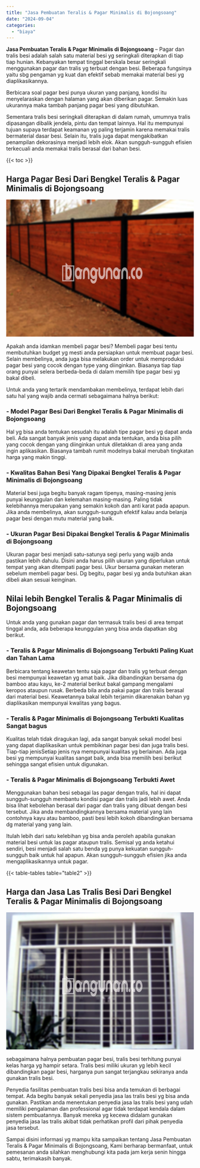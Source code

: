 ```yaml
---
title: "Jasa Pembuatan Teralis & Pagar Minimalis di Bojongsoang"
date: "2024-09-04"
categories: 
  - "biaya"
---
```


**Jasa Pembuatan Teralis & Pagar Minimalis di Bojongsoang** – Pagar dan tralis besi adalah salah satu material besi yg seringkali diterapkan di tiap tiap hunian. Kebanyakan tempat tinggal berskala besar seringkali menggunakan pagar dan tralis yg terbuat dengan besi. Beberapa fungsinya yaitu sbg pengaman yg kuat dan efektif sebab memakai material besi yg diaplikasikannya.

Berbicara soal pagar besi punya ukuran yang panjang, kondisi itu menyelaraskan dengan halaman yang akan diberikan pagar. Semakin luas ukurannya maka tambah panjang pagar besi yang dibutuhkan.

Sementara tralis besi seringkali diterapkan di dalam rumah, umumnya tralis dipasangan dibalik jendela, pintu dan tempat lainnya. Hal itu mempunyai tujuan supaya terdapat keamanan yg paling terjamin karena memakai tralis bermaterial dasar besi. Selain itu, tralis juga dapat mengakibatkan penampilan dekorasinya menjadi lebih elok. Akan sungguh-sungguh efisien terkecuali anda memakai tralis berasal dari bahan besi.

{{< toc >}}

## Harga Pagar Besi Dari Bengkel Teralis & Pagar Minimalis di Bojongsoang

![Jasa Pembuatan Teralis & Pagar Minimalis di Bojongsoang](/images/pagar-minimalis-murah-26.png)

Apakah anda idamkan membeli pagar besi? Membeli pagar besi tentu membutuhkan budget yg mesti anda persiapkan untuk membuat pagar besi. Selain membelinya, anda juga bisa melakukan order untuk memproduksi pagar besi yang cocok dengan type yang diinginkan. Biasanya tiap tiap orang punyai selera berbeda-beda di dalam memilih tipe pagar besi yg bakal dibeli.

Untuk anda yang tertarik mendambakan membelinya, terdapat lebih dari satu hal yang wajib anda cermati sebagaimana halnya berikut:
### \- Model Pagar Besi Dari Bengkel Teralis & Pagar Minimalis di Bojongsoang

Hal yg bisa anda tentukan sesudah itu adalah tipe pagar besi yg dapat anda beli. Ada sangat banyak jenis yang dapat anda tentukan, anda bisa pilih yang cocok dengan yang diinginkan untuk diletakkan di area yang anda ingin aplikasikan. Biasanya tambah rumit modelnya bakal merubah tingkatan harga yang makin tinggi.

### \- Kwalitas Bahan Besi Yang Dipakai Bengkel Teralis & Pagar Minimalis di Bojongsoang

Material besi juga begitu banyak ragam tipenya, masing-masing jenis punyai keunggulan dan kelemahan masing-masing. Paling tidak kelebihannya merupakan yang semakin kokoh dan anti karat pada apapun. Jika anda membelinya, akan sungguh-sungguh efektif kalau anda belanja pagar besi dengan mutu material yang baik.

### \- Ukuran Pagar Besi Dipakai Bengkel Teralis & Pagar Minimalis di Bojongsoang

Ukuran pagar besi menjadi satu-satunya segi perlu yang wajib anda pastikan lebih dahulu. Disini anda harus pilih ukuran yang diperlukan untuk tempat yang akan ditempati pagar besi. Ukur bersama gunakan meteran sebelum membeli pagar besi. Dg begitu, pagar besi yg anda butuhkan akan dibeli akan sesuai keinginan.

## Nilai lebih Bengkel Teralis & Pagar Minimalis di Bojongsoang

Untuk anda yang gunakan pagar dan termasuk tralis besi di area tempat tinggal anda, ada beberapa keunggulan yang bisa anda dapatkan sbg berikut.

### \- Teralis & Pagar Minimalis di Bojongsoang Terbukti Paling Kuat dan Tahan Lama

Berbicara tentang keawetan tentu saja pagar dan tralis yg terbuat dengan besi mempunyai keawetan yg amat baik. Jika dibandingkan bersama dg bamboo atau kayu, ke-2 material berikut bakal gampang mengalami keropos ataupun rusak. Berbeda bila anda pakai pagar dan tralis berasal dari material besi. Keawetannya bakal lebih terjamin dikarenakan bahan yg diaplikasikan mempunyai kwalitas yang bagus.

### \- Teralis & Pagar Minimalis di Bojongsoang Terbukti Kualitas Sangat bagus

Kualitas telah tidak diragukan lagi, ada sangat banyak sekali model besi yang dapat diaplikasikan untuk pembikinan pagar besi dan juga tralis besi. Tiap-tiap jenisSetiap jenis nya mempunyai kualitas yg berlainan. Ada juga besi yg mempunyai kualitas sangat baik, anda bisa memilih besi berikut sehingga sangat efisien untuk digunakan.

### \- Teralis & Pagar Minimalis di Bojongsoang Terbukti Awet

Menggunakan bahan besi sebagai las pagar dengan tralis, hal ini dapat sungguh-sungguh membantu kondisi pagar dan tralis jadi lebih awet. Anda bisa lihat kebolehan berasal dari pagar dan tralis yang dibuat dengan besi tersebut. Jika anda membandingkannya bersama material yang lain contohnya kayu atau bamboo, pasti besi lebih kokoh dibandingkan bersama dg material yang yang lain.

Itulah lebih dari satu kelebihan yg bisa anda peroleh apabila gunakan material besi untuk las pagar ataupun tralis. Semisal yg anda ketahui sendiri, besi menjadi salah satu benda yg punya kekuatan sungguh-sungguh baik untuk hal apapun. Akan sungguh-sungguh efisien jika anda mengaplikasikannya untuk pagar.

{{< table-tables table="table2" >}}

## Harga dan Jasa Las Tralis Besi Dari Bengkel Teralis & Pagar Minimalis di Bojongsoang

![Jasa Pembuatan Teralis & Pagar Minimalis di Bojongsoang](/images/teralis-minimalis-murah-10.png)

sebagaimana halnya pembuatan pagar besi, tralis besi terhitung punyai kelas harga yg hampir setara. Tralis besi miliki ukuran yg lebih kecil dibandingkan pagar besi, harganya pun sangat terjangkau sekiranya anda gunakan tralis besi.

Penyedia fasilitas pembuatan tralis besi bisa anda temukan di berbagai tempat. Ada begitu banyak sekali penyedia jasa las tralis besi yg bisa anda gunakan. Pastikan anda menentukan penyedia jasa las tralis besi yang udah memiliki pengalaman dan professional agar tidak terdapat kendala dalam sistem pembuatannya. Banyak mereka yg kecewa didalam gunakan penyedia jasa las tralis akibat tidak perhatikan profil dari pihak penyedia jasa tersebut.

Sampai disini informasi yg mampu kita sampaikan tentang Jasa Pembuatan Teralis & Pagar Minimalis di Bojongsoang, Kami berharap bermanfaat, untuk pemesanan anda silahkan menghubungi kita pada jam kerja senin hingga sabtu, terimakasih banyak.
